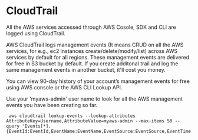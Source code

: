 # CloudTrail
All the AWS services accessed through AWS Cosole, SDK and CLI are logged using CloudTrail.

AWS CloudTrail logs management events (It means CRUD on all the AWS services, for e.g., ec2 instances create/delete/modify/list) across AWS services by default for all regions. These management events are delivered for free in S3 bucket by default.  If you create additonal trail and log the same management events in another bucket, it'll cost you money.

You can view 90-day history of your account’s management events for free using AWS console or the AWS CLI Lookup API.

Use your 'myaws-admin' user name to look for all the AWS management events you have been creating so far.
```
 aws cloudtrail lookup-events --lookup-attributes AttributeKey=Username,AttributeValue=myaws-admin --max-items 50 --query 'Events[*].{EventId:EventId,EventName:EventName,EventSource:EventSource,EventTime:EventTime}'
```